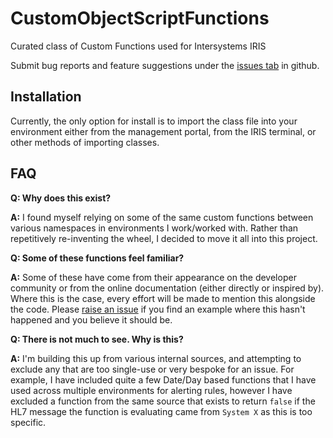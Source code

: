 # CustomObjectScriptFunctions
Curated class of Custom Functions used for Intersystems IRIS

Submit bug reports and feature suggestions under the [issues tab](https://github.com/NHS-juju/CustomObjectScriptFunctions/issues) in github.

## Installation
Currently, the only option for install is to import the class file into your environment either from the management portal, from the IRIS terminal, or other methods of importing classes.

## FAQ

**Q: Why does this exist?**

**A:** I found myself relying on some of the same custom functions between various namespaces in environments I work/worked with. Rather than repetitively re-inventing the wheel, I decided to move it all into this project.

**Q: Some of these functions feel familiar?**

**A:** Some of these have come from their appearance on the developer community or from the online documentation (either directly or inspired by). Where this is the case, every effort will be made to mention this alongside the code. Please [raise an issue](https://github.com/NHS-juju/CustomObjectScriptFunctions/issues) if you find an example where this hasn't happened and you believe it should be.

**Q: There is not much to see. Why is this?**

**A:** I'm building this up from various internal sources, and attempting to exclude any that are too single-use or very bespoke for an issue. For example, I have included quite a few Date/Day based functions that I have used across multiple environments for alerting rules, however I have excluded a function from the same source that exists to return `false` if the HL7 message the function is evaluating came from `System X` as this is too specific.
